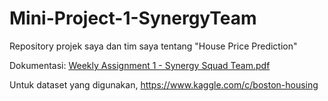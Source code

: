 # Mini-Project-1-SynergyTeam
Repository projek saya dan tim saya tentang "House Price Prediction"

Dokumentasi:
[Weekly Assignment 1 - Synergy Squad Team.pdf](https://github.com/user-attachments/files/20575032/Weekly.Assignment.1.-.Synergy.Squad.Team.pdf)

Untuk dataset yang digunakan, https://www.kaggle.com/c/boston-housing
